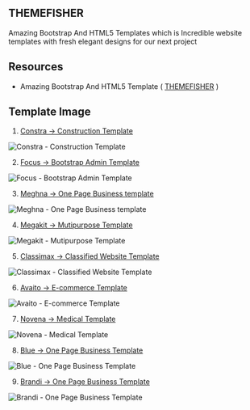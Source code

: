 ## THEMEFISHER

Amazing Bootstrap And HTML5 Templates which is Incredible website templates with fresh elegant designs for our next project


## Resources

* Amazing Bootstrap And HTML5 Template ( [THEMEFISHER](https://themefisher.com/free-bootstrap-templates) )

## Template Image

1. [Constra -> Construction Template](https://themefisher.com/_next/image?url=https%3A%2F%2Fdemo.themefisher.com%2Fthumbnails%2Fconstra.png&w=640&q=80)

![Constra - Construction Template](https://themefisher.com/_next/image?url=https%3A%2F%2Fdemo.themefisher.com%2Fthumbnails%2Fconstra.png&w=640&q=80) 

2. [Focus -> Bootstrap Admin Template](https://themefisher.com/_next/image?url=https%3A%2F%2Fdemo.themefisher.com%2Fthumbnails%2Ffocus.png&w=640&q=80)

![Focus - Bootstrap Admin Template](https://themefisher.com/_next/image?url=https%3A%2F%2Fdemo.themefisher.com%2Fthumbnails%2Ffocus.png&w=640&q=80)

3. [Meghna -> One Page Business template](https://themefisher.com/_next/image?url=https%3A%2F%2Fdemo.themefisher.com%2Fthumbnails%2Fmeghna.png&w=640&q=80)

![Meghna - One Page Business template](https://themefisher.com/_next/image?url=https%3A%2F%2Fdemo.themefisher.com%2Fthumbnails%2Fmeghna.png&w=640&q=80)

4. [Megakit -> Mutipurpose Template](https://themefisher.com/_next/image?url=https%3A%2F%2Fdemo.themefisher.com%2Fthumbnails%2Fmegakit.png&w=640&q=80)

![Megakit - Mutipurpose Template](https://themefisher.com/_next/image?url=https%3A%2F%2Fdemo.themefisher.com%2Fthumbnails%2Fmegakit.png&w=640&q=80)

5. [Classimax -> Classified Website Template](https://themefisher.com/_next/image?url=https%3A%2F%2Fdemo.themefisher.com%2Fthumbnails%2Fclassimax.png&w=640&q=80)

![Classimax - Classified Website Template](https://themefisher.com/_next/image?url=https%3A%2F%2Fdemo.themefisher.com%2Fthumbnails%2Fclassimax.png&w=640&q=80)

6. [Avaito -> E-commerce Template](https://themefisher.com/_next/image?url=https%3A%2F%2Fdemo.themefisher.com%2Fthumbnails%2Faviato.png&w=640&q=80)

![Avaito - E-commerce Template](https://themefisher.com/_next/image?url=https%3A%2F%2Fdemo.themefisher.com%2Fthumbnails%2Faviato.png&w=640&q=80)

7. [Novena -> Medical Template](https://themefisher.com/_next/image?url=https%3A%2F%2Fdemo.themefisher.com%2Fthumbnails%2Fnovena.png&w=640&q=80)

![Novena - Medical Template](https://themefisher.com/_next/image?url=https%3A%2F%2Fdemo.themefisher.com%2Fthumbnails%2Fnovena.png&w=640&q=80)

8. [Blue -> One Page Business Template](https://themefisher.com/_next/image?url=https%3A%2F%2Fdemo.themefisher.com%2Fthumbnails%2Fblue.png&w=640&q=80)

![Blue - One Page Business Template](https://themefisher.com/_next/image?url=https%3A%2F%2Fdemo.themefisher.com%2Fthumbnails%2Fblue.png&w=640&q=80)

9. [Brandi -> One Page Business Template](https://themefisher.com/_next/image?url=https%3A%2F%2Fdemo.themefisher.com%2Fthumbnails%2Fbrandi.png&w=640&q=80)

![Brandi - One Page Business Template](https://themefisher.com/_next/image?url=https%3A%2F%2Fdemo.themefisher.com%2Fthumbnails%2Fbrandi.png&w=640&q=80)





